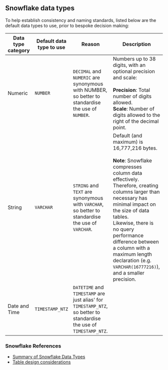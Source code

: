## Snowflake data types

To help establish consistency and naming standards, listed below are the default data types to use, prior to bespoke decision making:

| Data type category | Default data type to use | Reason | Description |
| -------------------| -------------------------| ----------- | --- |
| Numeric | `NUMBER` | `DECIMAL` and `NUMERIC` are synonymous with NUMBER, so better to standardise the use of `NUMBER`. | Numbers up to 38 digits, with an optional precision and scale:<br/><br/>**Precision**: Total number of digits allowed.<br/>**Scale**: Number of digits allowed to the right of the decimal point. |
| String  | `VARCHAR` | `STRING` and `TEXT` are synonymous with `VARCHAR`, so better to standardise the use of `VARCHAR`. | Default (and maximum) is 16,777,216 bytes.<br/><br/>**Note**: Snowflake compresses column data effectively.<br/>Therefore, creating columns larger than necessary has minimal impact on the size of data tables.<br/>Likewise, there is no query performance difference between a column with a maximum length declaration (e.g. `VARCHAR(16777216)`), and a smaller precision. |
| Date and Time | `TIMESTAMP_NTZ` | `DATETIME` and `TIMESTAMP` are just alias' for `TIMESTAMP_NTZ`, so better to standardise the use of `TIMESTAMP_NTZ`. |

### Snowflake References

* [Summary of Snowflake Data Types](https://docs.snowflake.com/en/sql-reference/intro-summary-data-types.html)
* [Table design considerations](https://docs.snowflake.com/en/user-guide/table-considerations.html#)
